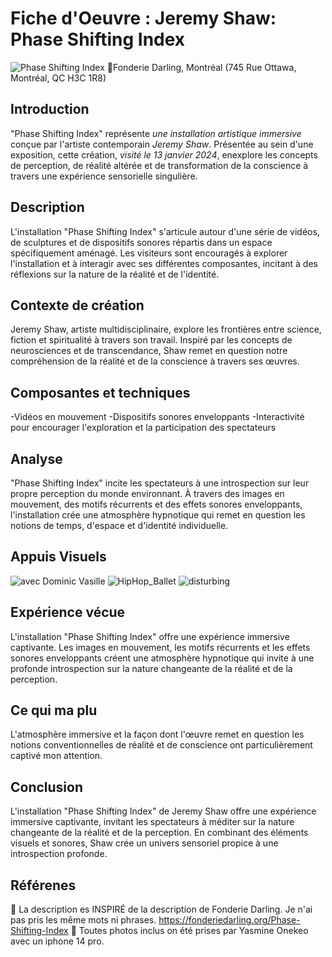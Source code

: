 # Fiche d'Oeuvre : Jeremy Shaw: Phase Shifting Index
![Phase Shifting Index](https://github.com/yas0reo/H24_V11_inspirations_onekeo/assets/143228707/39d2b357-dd19-401c-b5a2-64da1d6422e8)
📍Fonderie Darling, Montréal
(745 Rue Ottawa, Montréal, QC H3C 1R8)


## Introduction

"Phase Shifting Index" représente *une installation artistique immersive* conçue par l'artiste contemporain *Jeremy Shaw*. Présentée au sein d'une exposition, cette création, *visité le 13 janvier 2024*, enexplore les concepts de perception, de réalité altérée et de transformation de la conscience à travers une expérience sensorielle singulière.


## Description

L'installation "Phase Shifting Index" s'articule autour d'une série de vidéos, de sculptures et de dispositifs sonores répartis dans un espace spécifiquement aménagé. Les visiteurs sont encouragés à explorer l'installation et à interagir avec ses différentes composantes, incitant à des réflexions sur la nature de la réalité et de l'identité.


## Contexte de création

Jeremy Shaw, artiste multidisciplinaire, explore les frontières entre science, fiction et spiritualité à travers son travail. Inspiré par les concepts de neurosciences et de transcendance, Shaw remet en question notre compréhension de la réalité et de la conscience à travers ses œuvres.

## Composantes et techniques

-Vidéos en mouvement
-Dispositifs sonores enveloppants
-Interactivité pour encourager l'exploration et la participation des spectateurs

## Analyse

"Phase Shifting Index" incite les spectateurs à une introspection sur leur propre perception du monde environnant. À travers des images en mouvement, des motifs récurrents et des effets sonores enveloppants, l'installation crée une atmosphère hypnotique qui remet en question les notions de temps, d'espace et d'identité individuelle.


## Appuis Visuels

![avec Dominic Vasille](https://github.com/yas0reo/H24_V11_inspirations_onekeo/assets/143228707/f08ff04a-81b4-44f5-9ffc-38f1c49db0a5)
![HipHop_Ballet](https://github.com/yas0reo/H24_V11_inspirations_onekeo/assets/143228707/bfc98b39-a1cb-423c-b4db-324b71468516)
![disturbing](https://github.com/yas0reo/H24_V11_inspirations_onekeo/assets/143228707/cb9acdb6-2cf0-440c-8b41-e2f974d704fa)

## Expérience vécue

L'installation "Phase Shifting Index" offre une expérience immersive captivante. Les images en mouvement, les motifs récurrents et les effets sonores enveloppants créent une atmosphère hypnotique qui invite à une profonde introspection sur la nature changeante de la réalité et de la perception.

## Ce qui ma plu

L'atmosphère immersive et la façon dont l'œuvre remet en question les notions conventionnelles de réalité et de conscience ont particulièrement captivé mon attention.

## Conclusion

L'installation "Phase Shifting Index" de Jeremy Shaw offre une expérience immersive captivante, invitant les spectateurs à méditer sur la nature changeante de la réalité et de la perception. En combinant des éléments visuels et sonores, Shaw crée un univers sensoriel propice à une introspection profonde.


## Référenes
📄 La description es INSPIRÉ de la description de Fonderie Darling. Je n'ai pas pris les même mots ni phrases.
https://fonderiedarling.org/Phase-Shifting-Index
📸 Toutes photos inclus on été prises par Yasmine Onekeo avec un iphone 14 pro.

